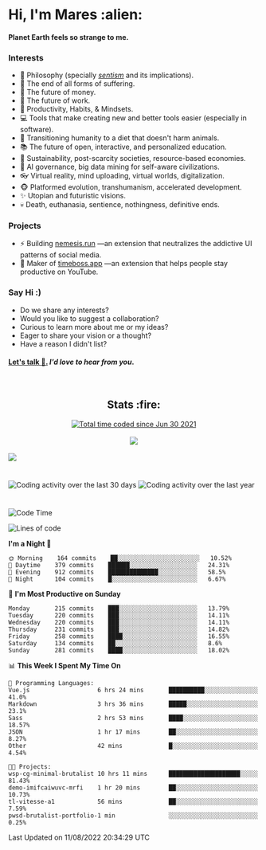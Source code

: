 <h1>Hi, I'm Mares :alien:</h1>

#### Planet Earth feels so strange to me.

### **Interests**

- 🌊 Philosophy (specially [_sentism_][sentismmedium] and its implications).
- 🎯 The end of all forms of suffering.
- 💸 The future of money.
- 💼 The future of work.
- 🧠 Productivity, Habits, & Mindsets.
- 💻 Tools that make creating new and better tools easier (especially in software).
- 🥗 Transitioning humanity to a diet that doesn't harm animals.
- 📚 The future of open, interactive, and personalized education.
- 🌱 Sustainability, post-scarcity societies, resource-based economies.
- 🤖 AI governance, big data mining for self-aware civilizations.
- 👓 Virtual reality, mind uploading, virtual worlds, digitalization.
- 🐵 Platformed evolution, transhumanism, accelerated development.
- ✨ Utopian and futuristic visions.
- 💀 Death, euthanasia, sentience, nothingness, definitive ends.


### **Projects**

- ⚡ Building [nemesis.run](https://chrome.google.com/webstore/detail/nemesis-%E2%80%93-humane-design-f/blfbbifgjgikekfochleknjcopefifgo?hl=en) —an extension that neutralizes the addictive UI patterns of social media.
- 💎 Maker of [timeboss.app](https://timeboss.app) —an extension that helps people stay productive on YouTube.


### **Say Hi :)**

- Do we share any interests?
- Would you like to suggest a collaboration?
- Curious to learn more about me or my ideas?
- Eager to share your vision or a thought?
- Have a reason I didn't list?

#### [Let's talk :wave:.](mailto:mareszhar@gmail.com) _I'd love to hear from you_.

[sentismmedium]: https://medium.com/@mareszhar/born-a-prisoner-a-reflection-about-life-its-struggles-and-a-plan-to-escape-d8566ce9b026

<br>

<h2 align="center">Stats :fire:</h2>

<div align="center">
  <a href="https://wakatime.com/@cfdc0e0d-4860-4b62-9ff0-cb659185525e">
    <img src="https://wakatime.com/badge/user/cfdc0e0d-4860-4b62-9ff0-cb659185525e.svg" alt="Total time coded since Jun 30 2021" />
  </a>
</div>

<br>

<!-- 
Add or remove this: 
&dates=B1AAB3FF 
...or this...
&date_format=M%20j%5B%2C%20Y%5D
from the *streak stats URL below* if they get bugged and aren't updating: 
-->

<div align="center">
  <img src="https://github-readme-streak-stats.herokuapp.com?user=mareszhar&theme=black-ice&hide_border=true&stroke=FFFFFF15&ring=DF8FFE&fire=DF8FFE&currStreakLabel=DF8FFE&background=1A232A&currStreakNum=86FFAB&dates=B1AAB3FF&date_format=M%20j%5B%2C%20Y%5D">
</div>

<br>

<img src="https://activity-graph.herokuapp.com/graph?username=mareszhar&theme=nord&bg_color=00000000&color=979797&line=DF8FFE&point=00000000&area=true&hide_border=true">

<br>

<h1></h1>

<img src="https://wakatime.com/share/@mares/5df0ff02-9c79-41b4-b540-51dc9c65a57b.svg" alt="Coding activity over the last 30 days" />
<img src="https://wakatime.com/share/@mares/ea89ba71-f374-40af-930c-e0655909fe37.svg" alt="Coding activity over the last year" />

<h1></h1>

<!--START_SECTION:waka-->
![Code Time](http://img.shields.io/badge/Code%20Time-580%20hrs%209%20mins-blue)

![Lines of code](https://img.shields.io/badge/From%20Hello%20World%20I%27ve%20Written-151%20Thousand%20lines%20of%20code-blue)

**I'm a Night 🦉** 

```text
🌞 Morning    164 commits    ██░░░░░░░░░░░░░░░░░░░░░░░   10.52% 
🌆 Daytime    379 commits    ██████░░░░░░░░░░░░░░░░░░░   24.31% 
🌃 Evening    912 commits    ██████████████░░░░░░░░░░░   58.5% 
🌙 Night      104 commits    █░░░░░░░░░░░░░░░░░░░░░░░░   6.67%

```
📅 **I'm Most Productive on Sunday** 

```text
Monday       215 commits    ███░░░░░░░░░░░░░░░░░░░░░░   13.79% 
Tuesday      220 commits    ███░░░░░░░░░░░░░░░░░░░░░░   14.11% 
Wednesday    220 commits    ███░░░░░░░░░░░░░░░░░░░░░░   14.11% 
Thursday     231 commits    ███░░░░░░░░░░░░░░░░░░░░░░   14.82% 
Friday       258 commits    ████░░░░░░░░░░░░░░░░░░░░░   16.55% 
Saturday     134 commits    ██░░░░░░░░░░░░░░░░░░░░░░░   8.6% 
Sunday       281 commits    ████░░░░░░░░░░░░░░░░░░░░░   18.02%

```


📊 **This Week I Spent My Time On** 

```text
💬 Programming Languages: 
Vue.js                   6 hrs 24 mins       ██████████░░░░░░░░░░░░░░░   41.0% 
Markdown                 3 hrs 36 mins       █████░░░░░░░░░░░░░░░░░░░░   23.1% 
Sass                     2 hrs 53 mins       ████░░░░░░░░░░░░░░░░░░░░░   18.57% 
JSON                     1 hr 17 mins        ██░░░░░░░░░░░░░░░░░░░░░░░   8.27% 
Other                    42 mins             █░░░░░░░░░░░░░░░░░░░░░░░░   4.54%

🐱‍💻 Projects: 
wsp-cg-minimal-brutalist 10 hrs 11 mins      ████████████████████░░░░░   81.43% 
demo-imifcaiwuvc-mrfi    1 hr 20 mins        ██░░░░░░░░░░░░░░░░░░░░░░░   10.73% 
tl-vitesse-a1            56 mins             ██░░░░░░░░░░░░░░░░░░░░░░░   7.59% 
pwsd-brutalist-portfolio-1 min               ░░░░░░░░░░░░░░░░░░░░░░░░░   0.25%

```


 Last Updated on 11/08/2022 20:34:29 UTC
<!--END_SECTION:waka-->
